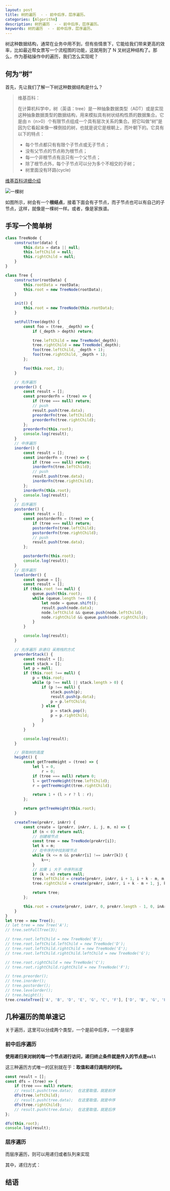```yaml
---
layout: post
title: 树的遍历  - - 前中后序，层序遍历。
categories: [Algorithm]
description: 树的遍历  - - 前中后序，层序遍历。
keywords: 树的遍历  - - 前中后序，层序遍历。
---
```


树这种数据结构，通常在业务中用不到，但有些情景下，它能给我们带来更高的效率，比如最近帮女票写一个流程图的功能，这就用到了 N 叉树这种结构了。那么，作为基础操作中的遍历，我们怎么实现呢？

## 何为“树”

首先，先让我们了解一下树这种数据结构是什么？

> 维基百科：
>
> 在计算机科学中，树（英语：tree）是一种抽象数据类型（ADT）或是实现这种抽象数据类型的数据结构，用来模拟具有树状结构性质的数据集合。它是由 n（n>0）个有限节点组成一个具有层次关系的集合。把它叫做“树”是因为它看起来像一棵倒挂的树，也就是说它是根朝上，而叶朝下的。它具有以下的特点：
>
> -   每个节点都只有有限个子节点或无子节点；
> -   没有父节点的节点称为根节点；
> -   每一个非根节点有且只有一个父节点；
> -   除了根节点外，每个子节点可以分为多个不相交的子树；
> -   树里面没有环路(cycle)

[维基百科详细介绍](<https://zh.wikipedia.org/wiki/%E6%A0%91_(%E6%95%B0%E6%8D%AE%E7%BB%93%E6%9E%84)>)

![一棵树](https://raw.githubusercontent.com/bran-nie/blog_images/images/20220225163751.png)

如图所示，树会有一个**根结点**，接着下面会有子节点，而子节点也可以有自己的子节点，这样，就像是一棵树一样。或者，像是家族谱。

## 手写一个简单树

```javascript
class TreeNode {
    constructor(data) {
        this.data = data || null;
        this.leftChild = null;
        this.rightChild = null;
    }
}

class Tree {
    constructor(rootData) {
        this.rootData = rootData;
        this.root = new TreeNode(rootData);
    }

    init() {
        this.root = new TreeNode(this.rootData);
    }

    setFullTree(depth) {
        const foo = (tree, _depth) => {
            if (_depth > depth) return;

            tree.leftChild = new TreeNode(_depth);
            tree.rightChild = new TreeNode(_depth);
            foo(tree.leftChild, _depth + 1);
            foo(tree.rightChild, _depth + 1);
        };

        foo(this.root, 2);
    }

    // 先序遍历
    preorder() {
        const result = [];
        const preorderFn = (tree) => {
            if (tree === null) return;
            // push
            result.push(tree.data);
            preorderFn(tree.leftChild);
            preorderFn(tree.rightChild);
        };
        preorderFn(this.root);
        console.log(result);
    }
    // 中序遍历
    inorder() {
        const result = [];
        const inorderFn = (tree) => {
            if (tree === null) return;
            inorderFn(tree.leftChild);
            // push
            result.push(tree.data);
            inorderFn(tree.rightChild);
        };
        inorderFn(this.root);
        console.log(result);
    }
    // 后序遍历
    postorder() {
        const result = [];
        const postorderFn = (tree) => {
            if (tree === null) return;
            postorderFn(tree.leftChild);
            postorderFn(tree.rightChild);
            // push
            result.push(tree.data);
        };

        postorderFn(this.root);
        console.log(result);
    }
    // 层序遍历
    levelorder() {
        const queue = [];
        const result = [];
        if (this.root !== null) {
            queue.push(this.root);
            while (queue.length !== 0) {
                let node = queue.shift();
                result.push(node.data);
                node.leftChild && queue.push(node.leftChild);
                node.rightChild && queue.push(node.rightChild);
            }
        }

        console.log(result);
    }

    // 先序遍历 非递归 采用栈的方式
    preorderStack() {
        const result = [];
        const stack = [];
        let p = null;
        if (this.root !== null) {
            p = this.root;
            while (p !== null || stack.length > 0) {
                if (p !== null) {
                    stack.push(p);
                    result.push(p.data);
                    p = p.leftChild;
                } else {
                    p = stack.pop();
                    p = p.rightChild;
                }
            }
        }

        console.log(result);
    }

    // 获取树的高度
    height() {
        const getTreeHeight = (tree) => {
            let l = 0,
                r = 0;
            if (tree === null) return 0;
            l = getTreeHeight(tree.leftChild);
            r = getTreeHeight(tree.rightChild);

            return 1 + (l > r ? l : r);
        };

        return getTreeHeight(this.root);
    }

    createTree(preArr, inArr) {
        const create = (preArr, inArr, i, j, m, n) => {
            if (n < 0) return null;
            // 创建根节点
            const tree = new TreeNode(preArr[i]);
            let k = m;
            // 在中序列中找到根节点
            while (k <= n && preArr[i] !== inArr[k]) {
                k++;
            }
            // 如果 i 大于 中序列长度
            if (k > n) return null;
            tree.leftChild = create(preArr, inArr, i + 1, i + k - m, m, k - 1);
            tree.rightChild = create(preArr, inArr, i + k - m + 1, j, k + 1, n);

            return tree;
        };

        this.root = create(preArr, inArr, 0, preArr.length - 1, 0, inArr.length - 1);
    }
}
let tree = new Tree();
// let tree = new Tree('A');
// tree.setFullTree(3);

// tree.root.leftChild = new TreeNode('B');
// tree.root.leftChild.leftChild = new TreeNode('D');
// tree.root.leftChild.rightChild = new TreeNode('E');
// tree.root.leftChild.rightChild.leftChild = new TreeNode('G');

// tree.root.rightChild = new TreeNode('C');
// tree.root.rightChild.rightChild = new TreeNode('F');

// tree.preorder();
// tree.inorder();
// tree.postorder();
// tree.levelorder();
// tree.height();
tree.createTree(['A', 'B', 'D', 'E', 'G', 'C', 'F'], ['D', 'B', 'G', 'E', 'A', 'C', 'F']);
```

## 几种遍历的简单速记

关于遍历，这里可以分成两个类型，一个是前中后序，一个是层序

### 前中后序遍历

**使用递归来对树的每一个节点进行访问，递归终止条件就是传入的节点是`null`**

这三种遍历方式唯一的区别就在于：**取值和递归调用的时机。**

```javascript
const result = [];
const dfs = (tree) => {
    if (tree === null) return;
    // result.push(tree.data);  在这里取值，就是前序
    dfs(tree.leftChild);
    // result.push(tree.data);  在这里取值，就是中序
    dfs(tree.rightChild);
    // result.push(tree.data);  在这里取值，就是后序
};

dfs(this.root);
console.log(result);
```

### 层序遍历

而层序遍历，则可以用递归或者队列来实现

其中，递归方式：

## 结语
